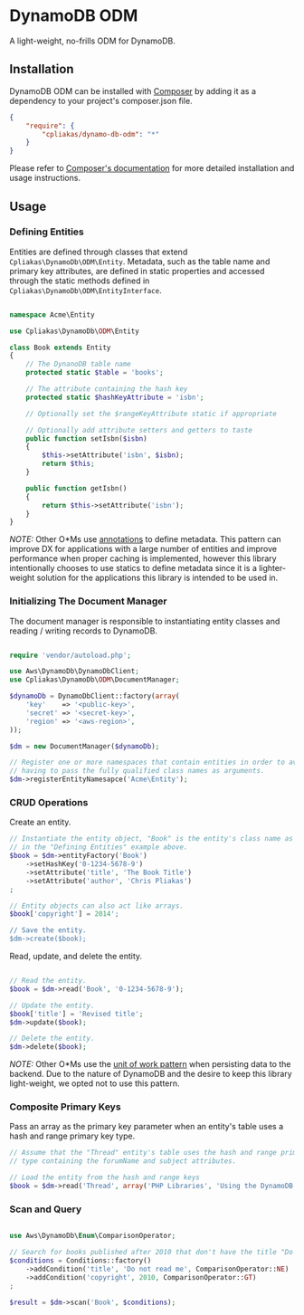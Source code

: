 # DynamoDB ODM

A light-weight, no-frills ODM for DynamoDB.

## Installation

DynamoDB ODM can be installed with [Composer](http://getcomposer.org)
by adding it as a dependency to your project's composer.json file.

```json
{
    "require": {
        "cpliakas/dynamo-db-odm": "*"
    }
}
```

Please refer to [Composer's documentation](https://github.com/composer/composer/blob/master/doc/00-intro.md#introduction)
for more detailed installation and usage instructions.

## Usage

### Defining Entities

Entities are defined through classes that extend `Cpliakas\DynamoDb\ODM\Entity`.
Metadata, such as the table name and primary key attributes, are defined in
static properties and accessed through the static methods defined in
`Cpliakas\DynamoDb\ODM\EntityInterface`.

```php

namespace Acme\Entity

use Cpliakas\DynamoDb\ODM\Entity

class Book extends Entity
{
    // The DynanoDB table name
    protected static $table = 'books';

    // The attribute containing the hash key
    protected static $hashKeyAttribute = 'isbn';

    // Optionally set the $rangeKeyAttribute static if appropriate

    // Optionally add attribute setters and getters to taste
    public function setIsbn($isbn)
    {
        $this->setAttribute('isbn', $isbn);
        return $this;
    }

    public function getIsbn()
    {
        return $this->setAttribute('isbn');
    }
}
```

*NOTE:* Other O*Ms use [annotations](https://github.com/doctrine/annotations)
to define metadata. This pattern can improve DX for applications with a large
number of entities and improve performance when proper caching is implemented,
however this library intentionally chooses to use statics to define metadata
since it is a lighter-weight solution for the applications this library is
intended to be used in.

### Initializing The Document Manager

The document manager is responsible to instantiating entity classes and reading
/ writing records to DynamoDB.

```php

require 'vendor/autoload.php';

use Aws\DynamoDb\DynamoDbClient;
use Cpliakas\DynamoDb\ODM\DocumentManager;

$dynamoDb = DynamoDbClient::factory(array(
    'key'    => '<public-key>',
    'secret' => '<secret-key>',
    'region' => '<aws-region>',
));

$dm = new DocumentManager($dynamoDb);

// Register one or more namespaces that contain entities in order to avoid
// having to pass the fully qualified class names as arguments.
$dm->registerEntityNamesapce('Acme\Entity');

```

### CRUD Operations

Create an entity.

```php
// Instantiate the entity object, "Book" is the entity's class name as defined
// in the "Defining Entities" example above.
$book = $dm->entityFactory('Book')
    ->setHashKey('0-1234-5678-9')
    ->setAttribute('title', 'The Book Title')
    ->setAttribute('author', 'Chris Pliakas')
;

// Entity objects can also act like arrays.
$book['copyright'] = 2014';

// Save the entity.
$dm->create($book);
```

Read, update, and delete the entity.

```php

// Read the entity.
$book = $dm->read('Book', '0-1234-5678-9');

// Update the entity.
$book['title'] = 'Revised title';
$dm->update($book);

// Delete the entity.
$dm->delete($book);

```

*NOTE:* Other O*Ms use the [unit of work pattern](http://robrich.org/archive/2012/04/18/design-patterns-for-data-persistence-unit-of-work-pattern-and.aspx)
when persisting data to the backend. Due to the nature of DynamoDB and the
desire to keep this library light-weight, we opted not to use this pattern.

### Composite Primary Keys

Pass an array as the primary key parameter when an entity's table uses a hash
and range primary key type.

```php
// Assume that the "Thread" entity's table uses the hash and range primary key
// type containing the forumName and subject attributes.

// Load the entity from the hash and range keys
$book = $dm->read('Thread', array('PHP Libraries', 'Using the DynamoDB ODM'));
```

### Scan and Query

```php

use Aws\DynamoDb\Enum\ComparisonOperator;

// Search for books published after 2010 that don't have the title "Do not read me"
$conditions = Conditions::factory()
    ->addCondition('title', 'Do not read me', ComparisonOperator::NE)
    ->addCondition('copyright', 2010, ComparisonOperator::GT)
;

$result = $dm->scan('Book', $conditions);

```

